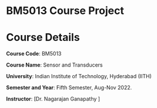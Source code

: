 # BM5013 Course Project

# Course Details

**Course Code**: BM5013

**Course Name**: Sensor and Transducers

**University**: Indian Institute of Technology, Hyderabad (IITH)

**Semester and Year**: Fifth Semester, Aug-Nov 2022.

**Instructor**: [Dr. Nagarajan Ganapathy ]